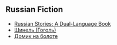 ## Russian Fiction
* [Russian Stories: A Dual-Language Book](https://www.amazon.com/Russian-Stories-Dual-Language-Book-English/dp/0486262448)
* [Шинель (Гоголь)](https://ru.wikisource.org/wiki/%D0%A8%D0%B8%D0%BD%D0%B5%D0%BB%D1%8C_(%D0%93%D0%BE%D0%B3%D0%BE%D0%BB%D1%8C))
* [Домик на болоте](https://www.e-reading.life/chapter.php/101634/61/Mir_Priklyucheniii_1957__3.html)

